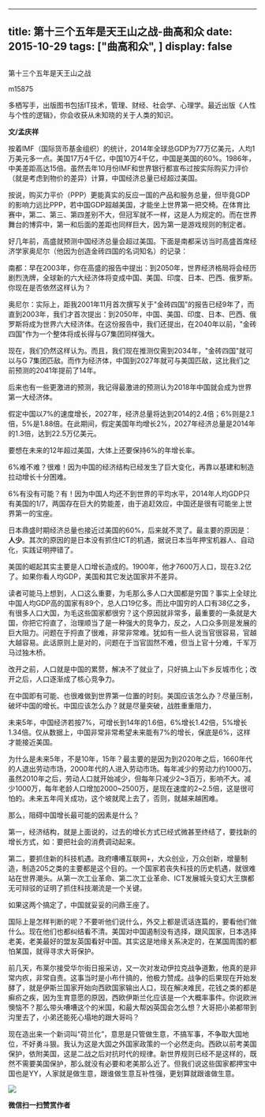 
---
title:   第十三个五年是天王山之战-曲高和众
date: 2015-10-29
tags: ["曲高和众", ]
display: false
---


## 



第十三个五年是天王山之战




m15875




多栖写手，出版图书包括IT技术，管理、财经、社会学、心理学。最近出版《人性与个性的逻辑》，你会收获从未知晓的关于人类的知识。


**文/孟庆祥**





按着IMF（国际货币基金组织）的统计，2014年全球总GDP为77万亿美元，人均1万美元多一点。美国17万4千亿，中国10万4千亿，中国是美国的60%。1986年，中美差距高达15倍。虽然去年10月份IMF和世界银行都宣布过按实际购买力评价（就是考虑到物价的差异）计算，中国经济总量已经超过美国。



按说，购买力平价（PPP）更能真实的反应一国的产品和服务总量，但毕竟GDP的影响力远比PPP，若中国GDP超越美国，才能坐上世界第一把交椅。在体育比赛中，第二、第三、第四差别不大，但冠军就不一样，这是人为规定的。而在世界舞台的博弈中，第一和后面的差距也同样巨大，因为第一是游戏规则的制定者。



好几年前，高盛就预测中国经济总量会超过美国。下面是南都采访当时高盛首席经济学家奥尼尔（他因为创造金砖四国的名词知名）的记录：



南都：早在2003年，你在高盛的报告中提出：到2050年，世界经济格局将会经历剧烈洗牌，全球新的六大经济体将变成中国、美国、印度、日本、巴西、俄罗斯。你现在是否依然这样认为？

 

奥尼尔：实际上，距我2001年11月首次撰写关于&quot;金砖四国&quot;的报告已经9年了，而直到2003年，我们才首次提出：到2050年，中国、美国、印度、日本、巴西、俄罗斯将成为世界六大经济体。在这份报告中，我们还提出，在2040年以前，&quot;金砖四国&quot;作为一个整体将成长得与G7集团同样强大。

 

现在，我们仍然这样认为。而且，我们现在推测仅需到2034年，&quot;金砖四国&quot;就可以与G 7集团匹敌。而作为经济体，中国到2027年就可与美国匹敌，这比我们之前预测的2041年提前了14年。



后来也有一些更激进的预测，我记得最激进的预测认为2018年中国就会成为世界第一大经济体。



假定中国以7%的速度增长，2027年，经济总量将达到2014的2.4倍；6%则是2.1倍，5%是1.88倍。在此期间，假定美国年均增长2%，2027年经济总量是2014年的1.3倍，达到22.5万亿美元。



要想在未来的12年超过美国，大体上还要保持6%的年增长率。



6%难不难？很难！因为中国的经济结构已经发生了巨大变化，再靠以基建和制造拉动增长十分困难。



6%有没有可能？有！因为中国人均还不到世界的平均水平，2014年人均GDP只有美国的1/7，两国存在巨大的势能差，由于追赶效应，中国还是很有可能坐上世界第一的宝座。



日本鼎盛时期经济总量也接近过美国的60%，后来就不灵了。最主要的原因是：**人少**。其次的原因的是日本没有抓住ICT的机遇，据说日本当年押宝机器人、自动化，实践证明押错了。



美国的崛起其实主要是人口增长造成的。1900年，他才7600万人口，现在3.2亿了。如果你看人均GDP，美国和其它发达国家并不差异。



读者可能马上想到，人口这么重要，为毛那么多人口大国都是穷国？事实上全球比中国人均GDP高的国家有89个，总人口19亿多。而比中国穷的人口有38亿之多，有很多人口大国，为毛这些国家都很穷？这个原因就非常多，最重要的一条就是大国，你把它捋直了，治理顺当了是一种强大的竞争力，反之，人口众多则是发展的巨大阻力。问题在于捋直了很难，非常非常难。犹如有一些人说当官很容易，官越大越容易。此话原则上是对的，问题在于当官固然不难，但当上官十分难，千军万马过独木桥。



改开之前，人口就是中国的累赘，解决不了就业了，只好搞上山下乡反城市化；改开之后，人口逐渐成了核心竞争力。



在中国即有可能、也很难做到世界第一位置的时刻。美国应该怎么办？尽量压制，破坏中国的增长。中国应该怎么办？就是尽量突破，战胜重重阻力，



未来5年，中国经济若按7%，可增长到14年的1.6倍，6%增长1.42倍，5%增长1.34倍。仅从数据上，中国非常非常希望未来能有7%的增长，保底是6%，这样才能接近美国。



为什么是未来5年，不是10年，15年？最主要的是因为到2020年之后，1660年代的人退出劳动市场，2000年代的人进入劳动市场。每年减少的劳动力约1000万。虽然2010年之后，劳动人口就开始减少，但每年只减少2~3百万，影响不大。减少1000万，每年老龄人口增加2000~2500万，是现在速度的2~2.5倍，这是很可怕的。未来五年闯关成功，这个坡就爬上去了，否则，就越来越困难。



那么，阻碍中国增长最可能的因素是什么？



第一，经济结构，就是上面说的，过去的增长方式已经式微甚至终结了，要找新的增长方式，如：要把社会的消费调动起来。

第二，要抓住新的科技机遇。政府嘈嘈互联网+，大众创业，万众创新，增量制造，制造205之类的主要都是这个目的。一个国家若丧失科技的历史机遇，就很难站在世界潮头。从第一次工业革命、第二次工业革命、ICT发展城头变幻大王旗都无可辩驳的证明了抓住科技潮流是一个关键。



如果这两个搞定了，中国就妥妥的问鼎王座了。



国际上是怎样判断的呢？不要听他们说什么，外交上都是谎话连篇的，要看他们做什么。现在他们也都纠结看不清。美国对中国遏制没有选择，跟风国家，日本选择老美，老美最好的盟友英国看好中国。其实这是地缘关系决定的，在某国周围的都怕某国，就得寻求大哥保护。



前几天，布莱尔接受华尔街日报采访，又一次对发动伊拉克战争道歉，他真的是非常内疚，非常自责。这事当时是小布什搞的，他极力赞成。战争的后果现在开始发酵了，就是伊斯兰国家开始向西欧国家输出人口，现在解决难民，花钱之类的都是癣疥之疾，因为生育意愿的原因，西欧伊斯兰化应该是一个大概率事件。你说欧洲懊恼不？那么带头嘈嘈这个的米国，和最大帮凶英国会怎么想？大哥把小弟都带到沟里去了，小弟还能死心塌地的跟大哥吗？



现在造出来一个新词叫“荷兰化”，意思是只管做生意，不搞军事，不争取大国地位，不好勇斗狠。我认为这是大国之外国家政策的一个必然走向。西欧以前考美国保护，依附美国，这是二战之后对抗时代的规律。新世界规则已经不是这样的，既然不需要美国保护，那么就没有必要和老美那么近了。但我们说这些国家都押宝中国也是YY，人家就是做生意，跟谁做生意互补性强，更划算就跟谁做生意。















<img data-s="300,640" data-type="jpeg" src="http://mmbiz.qpic.cn/mmbiz/fxGMiaL5Zj1gAtMBdoRAfrkfBNF0WEAG9elY136EMERA8zleoqyibsc68mLpoiagDqkzcRhEo0psRuCqoQbcWg52w/0?wx_fmt=jpeg" data-ratio="1" data-w="430"/>


**微信扫一扫赞赏作者**













